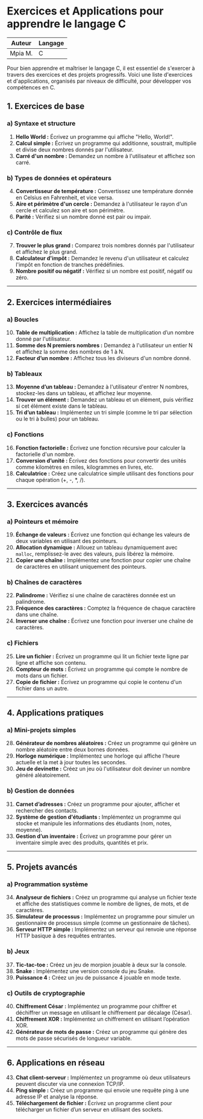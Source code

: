 # Exercices et Applications pour apprendre le langage C

| **Auteur** | **Langage** |
|------------|--------------|
| Mpia M.    | C            |

Pour bien apprendre et maîtriser le langage C, il est essentiel de s'exercer à travers des exercices et des projets progressifs. Voici une liste d'exercices et d'applications, organisés par niveaux de difficulté, pour développer vos compétences en C.

## 1. Exercices de base

### a) Syntaxe et structure
1. **Hello World :** Écrivez un programme qui affiche "Hello, World!".
2. **Calcul simple :** Écrivez un programme qui additionne, soustrait, multiplie et divise deux nombres donnés par l'utilisateur.
3. **Carré d'un nombre :** Demandez un nombre à l'utilisateur et affichez son carré.

### b) Types de données et opérateurs
4. **Convertisseur de température :** Convertissez une température donnée en Celsius en Fahrenheit, et vice versa.
5. **Aire et périmètre d'un cercle :** Demandez à l'utilisateur le rayon d'un cercle et calculez son aire et son périmètre.
6. **Parité :** Vérifiez si un nombre donné est pair ou impair.

### c) Contrôle de flux
7. **Trouver le plus grand :** Comparez trois nombres donnés par l'utilisateur et affichez le plus grand.
8. **Calculateur d'impôt :** Demandez le revenu d'un utilisateur et calculez l'impôt en fonction de tranches prédéfinies.
9. **Nombre positif ou négatif :** Vérifiez si un nombre est positif, négatif ou zéro.

---

## 2. Exercices intermédiaires

### a) Boucles
10. **Table de multiplication :** Affichez la table de multiplication d’un nombre donné par l'utilisateur.
11. **Somme des N premiers nombres :** Demandez à l'utilisateur un entier N et affichez la somme des nombres de 1 à N.
12. **Facteur d’un nombre :** Affichez tous les diviseurs d'un nombre donné.

### b) Tableaux
13. **Moyenne d’un tableau :** Demandez à l'utilisateur d'entrer N nombres, stockez-les dans un tableau, et affichez leur moyenne.
14. **Trouver un élément :** Demandez un tableau et un élément, puis vérifiez si cet élément existe dans le tableau.
15. **Tri d’un tableau :** Implémentez un tri simple (comme le tri par sélection ou le tri à bulles) pour un tableau.

### c) Fonctions
16. **Fonction factorielle :** Écrivez une fonction récursive pour calculer la factorielle d'un nombre.
17. **Conversion d’unité :** Écrivez des fonctions pour convertir des unités comme kilomètres en miles, kilogrammes en livres, etc.
18. **Calculatrice :** Créez une calculatrice simple utilisant des fonctions pour chaque opération (+, -, *, /).

---

## 3. Exercices avancés

### a) Pointeurs et mémoire
19. **Échange de valeurs :** Écrivez une fonction qui échange les valeurs de deux variables en utilisant des pointeurs.
20. **Allocation dynamique :** Allouez un tableau dynamiquement avec `malloc`, remplissez-le avec des valeurs, puis libérez la mémoire.
21. **Copier une chaîne :** Implémentez une fonction pour copier une chaîne de caractères en utilisant uniquement des pointeurs.

### b) Chaînes de caractères
22. **Palindrome :** Vérifiez si une chaîne de caractères donnée est un palindrome.
23. **Fréquence des caractères :** Comptez la fréquence de chaque caractère dans une chaîne.
24. **Inverser une chaîne :** Écrivez une fonction pour inverser une chaîne de caractères.

### c) Fichiers
25. **Lire un fichier :** Écrivez un programme qui lit un fichier texte ligne par ligne et affiche son contenu.
26. **Compteur de mots :** Écrivez un programme qui compte le nombre de mots dans un fichier.
27. **Copie de fichier :** Écrivez un programme qui copie le contenu d'un fichier dans un autre.

---

## 4. Applications pratiques

### a) Mini-projets simples
28. **Générateur de nombres aléatoires :** Créez un programme qui génère un nombre aléatoire entre deux bornes données.
29. **Horloge numérique :** Implémentez une horloge qui affiche l'heure actuelle et la met à jour toutes les secondes.
30. **Jeu de devinette :** Créez un jeu où l'utilisateur doit deviner un nombre généré aléatoirement.

### b) Gestion de données
31. **Carnet d’adresses :** Créez un programme pour ajouter, afficher et rechercher des contacts.
32. **Système de gestion d'étudiants :** Implémentez un programme qui stocke et manipule les informations des étudiants (nom, notes, moyenne).
33. **Gestion d’un inventaire :** Écrivez un programme pour gérer un inventaire simple avec des produits, quantités et prix.

---

## 5. Projets avancés

### a) Programmation système
34. **Analyseur de fichiers :** Créez un programme qui analyse un fichier texte et affiche des statistiques comme le nombre de lignes, de mots, et de caractères.
35. **Simulateur de processus :** Implémentez un programme pour simuler un gestionnaire de processus simple (comme un gestionnaire de tâches).
36. **Serveur HTTP simple :** Implémentez un serveur qui renvoie une réponse HTTP basique à des requêtes entrantes.

### b) Jeux
37. **Tic-tac-toe :** Créez un jeu de morpion jouable à deux sur la console.
38. **Snake :** Implémentez une version console du jeu Snake.
39. **Puissance 4 :** Créez un jeu de puissance 4 jouable en mode texte.

### c) Outils de cryptographie
40. **Chiffrement César :** Implémentez un programme pour chiffrer et déchiffrer un message en utilisant le chiffrement par décalage (César).
41. **Chiffrement XOR :** Implémentez un chiffrement en utilisant l’opération XOR.
42. **Générateur de mots de passe :** Créez un programme qui génère des mots de passe sécurisés de longueur variable.

---

## 6. Applications en réseau

43. **Chat client-serveur :** Implémentez un programme où deux utilisateurs peuvent discuter via une connexion TCP/IP.
44. **Ping simple :** Créez un programme qui envoie une requête ping à une adresse IP et analyse la réponse.
45. **Téléchargement de fichier :** Écrivez un programme client pour télécharger un fichier d’un serveur en utilisant des sockets.

